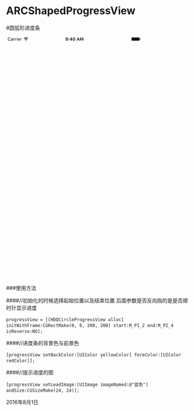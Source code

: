 # ARCShapedProgressView

#圆弧形进度条

![image](https://github.com/HuDaQian/ARCShapedProgressView/blob/master/%E7%A4%BA%E4%BE%8B%E5%9B%BE.gif)

###使用方法


####//初始化的时候选择起始位置以及结束位置 后面参数是否反向指的是是否顺时针显示进度


    progressView = [[HDQCircleProgressView alloc] initWithFrame:CGRectMake(0, 0, 200, 200) start:M_PI_2 end:M_PI_4 isReverse:NO];

    
####//进度条的背景色与前景色


    [progressView setBackColor:[UIColor yellowColor] foreColor:[UIColor redColor]];

    
####//提示进度的图


    [progressView setLeadImage:[UIImage imageNamed:@"蓝色"] andSize:CGSizeMake(24, 24)];
    


2016年8月1日
